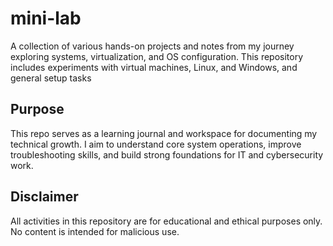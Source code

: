 # mini-lab
A collection of various hands-on projects and notes from my journey exploring systems, virtualization, and OS configuration. This repository includes experiments with virtual machines, Linux, and Windows, and general setup tasks

## Purpose
This repo serves as a learning journal and workspace for documenting my technical growth. I aim to understand core system operations, improve troubleshooting skills, and build strong foundations for IT and cybersecurity work.

## Disclaimer
All activities in this repository are for educational and ethical purposes only. No content is intended for malicious use.
